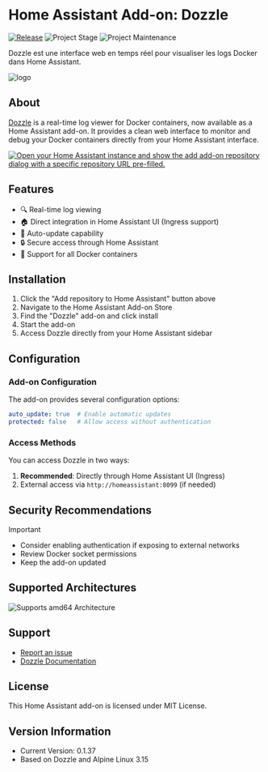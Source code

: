 # Home Assistant Add-on: Dozzle

[![Release][release-shield]][release] ![Project Stage][project-stage-shield] ![Project Maintenance][maintenance-shield]

Dozzle est une interface web en temps réel pour visualiser les logs Docker dans Home Assistant.

![logo](https://github.com/user-attachments/assets/b184931c-03d4-4e8a-b716-a9b17055892d)

## About

[Dozzle](https://dozzle.dev/) is a real-time log viewer for Docker containers, now available as a Home Assistant add-on. It provides a clean web interface to monitor and debug your Docker containers directly from your Home Assistant interface.

[![Open your Home Assistant instance and show the add add-on repository dialog with a specific repository URL pre-filled.](https://my.home-assistant.io/badges/supervisor_add_addon_repository.svg)](https://my.home-assistant.io/redirect/supervisor_add_addon_repository/?repository_url=https%3A%2F%2Fgithub.com%2FErreur32t%2Fhomeassistant-dozzle-addon)

## Features

- 🔍 Real-time log viewing
- 🏠 Direct integration in Home Assistant UI (Ingress support)
- 🔄 Auto-update capability
- 🔒 Secure access through Home Assistant
- 🐳 Support for all Docker containers

## Installation

1. Click the "Add repository to Home Assistant" button above
2. Navigate to the Home Assistant Add-on Store
3. Find the "Dozzle" add-on and click install
4. Start the add-on
5. Access Dozzle directly from your Home Assistant sidebar

## Configuration

### Add-on Configuration

The add-on provides several configuration options:

```yaml
auto_update: true  # Enable automatic updates
protected: false   # Allow access without authentication
```

### Access Methods

You can access Dozzle in two ways:
1. **Recommended**: Directly through Home Assistant UI (Ingress)
2. External access via `http://homeassistant:8099` (if needed)

## Security Recommendations

> [!IMPORTANT]
>
>  - Consider enabling authentication if exposing to external networks
>  - Review Docker socket permissions
>  - Keep the add-on updated

## Supported Architectures

![Supports amd64 Architecture][amd64-shield]

## Support

- [Report an issue](https://github.com/Erreur32/homeassistant-dozzle-addon/issues)
- [Dozzle Documentation](https://dozzle.dev/)

## License

This Home Assistant add-on is licensed under MIT License.

## Version Information

- Current Version: 0.1.37
- Based on Dozzle and Alpine Linux 3.15

[release-shield]: https://img.shields.io/badge/version-v0.1.37-blue.svg
[release]: https://github.com/Erreur32/homeassistant-dozzle-addon/releases
[project-stage-shield]: https://img.shields.io/badge/project%20stage-stable-green.svg
[maintenance-shield]: https://img.shields.io/maintenance/yes/2024.svg
[amd64-shield]: https://img.shields.io/badge/amd64-yes-green.svg
